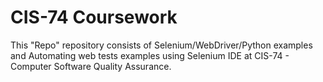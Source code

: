 # CIS-74 Coursework

This "Repo" repository consists of Selenium/WebDriver/Python examples and Automating web tests examples using Selenium IDE at CIS-74 - Computer Software Quality Assurance.   
